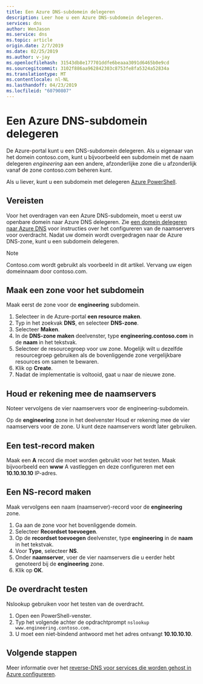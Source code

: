 ```yaml
---
title: Een Azure DNS-subdomein delegeren
description: Leer hoe u een Azure DNS-subdomein delegeren.
services: dns
author: WenJason
ms.service: dns
ms.topic: article
origin.date: 2/7/2019
ms.date: 02/25/2019
ms.author: v-jay
ms.openlocfilehash: 31543db8e177701ddfe6beaaa3091d6465b0e9cd
ms.sourcegitcommit: 3102f886aa962842303c8753fe8fa5324a52834a
ms.translationtype: MT
ms.contentlocale: nl-NL
ms.lasthandoff: 04/23/2019
ms.locfileid: "60790807"
---
```

# <a name="delegate-an-azure-dns-subdomain"></a>Een Azure DNS-subdomein delegeren

De Azure-portal kunt u een DNS-subdomein delegeren. Als u eigenaar van het domein contoso.com, kunt u bijvoorbeeld een subdomein met de naam delegeren *engineering* aan een andere, afzonderlijke zone die u afzonderlijk vanaf de zone contoso.com beheren kunt.

Als u liever, kunt u een subdomein met delegeren [Azure PowerShell](delegate-subdomain-ps.md).

## <a name="prerequisites"></a>Vereisten

Voor het overdragen van een Azure DNS-subdomein, moet u eerst uw openbare domein naar Azure DNS delegeren. Zie [een domein delegeren naar Azure DNS](./dns-delegate-domain-azure-dns.md) voor instructies over het configureren van de naamservers voor overdracht. Nadat uw domein wordt overgedragen naar de Azure DNS-zone, kunt u een subdomein delegeren.

> [!NOTE]
> Contoso.com wordt gebruikt als voorbeeld in dit artikel. Vervang uw eigen domeinnaam door contoso.com.

## <a name="create-a-zone-for-your-subdomain"></a>Maak een zone voor het subdomein

Maak eerst de zone voor de **engineering** subdomein.

1. Selecteer in de Azure-portal **een resource maken**.
2. Typ in het zoekvak **DNS**, en selecteer **DNS-zone**.
3. Selecteer **Maken**.
4. In de **DNS-zone maken** deelvenster, type **engineering.contoso.com** in de **naam** in het tekstvak.
5. Selecteer de resourcegroep voor uw zone. Mogelijk wilt u dezelfde resourcegroep gebruiken als de bovenliggende zone vergelijkbare resources om samen te bewaren.
6. Klik op **Create**.
7. Nadat de implementatie is voltooid, gaat u naar de nieuwe zone.

## <a name="note-the-name-servers"></a>Houd er rekening mee de naamservers

Noteer vervolgens de vier naamservers voor de engineering-subdomein.

Op de **engineering** zone in het deelvenster Houd er rekening mee de vier naamservers voor de zone. U kunt deze naamservers wordt later gebruiken.

## <a name="create-a-test-record"></a>Een test-record maken

Maak een **A** record die moet worden gebruikt voor het testen. Maak bijvoorbeeld een **www** A vastleggen en deze configureren met een **10.10.10.10** IP-adres.

## <a name="create-an-ns-record"></a>Een NS-record maken

Maak vervolgens een naam (naamserver)-record voor de **engineering** zone.

1. Ga aan de zone voor het bovenliggende domein.
2. Selecteer **Recordset toevoegen**.
3. Op de **recordset toevoegen** deelvenster, type **engineering** in de **naam** in het tekstvak.
4. Voor **Type**, selecteer **NS**.
5. Onder **naamserver**, voer de vier naamservers die u eerder hebt genoteerd bij de **engineering** zone.
6. Klik op **OK**.

## <a name="test-the-delegation"></a>De overdracht testen

Nslookup gebruiken voor het testen van de overdracht.

1. Open een PowerShell-venster.
2. Typ het volgende achter de opdrachtprompt `nslookup www.engineering.contoso.com.`
3. U moet een niet-bindend antwoord met het adres ontvangt **10.10.10.10**.

## <a name="next-steps"></a>Volgende stappen

Meer informatie over het [reverse-DNS voor services die worden gehost in Azure configureren](dns-reverse-dns-for-azure-services.md).